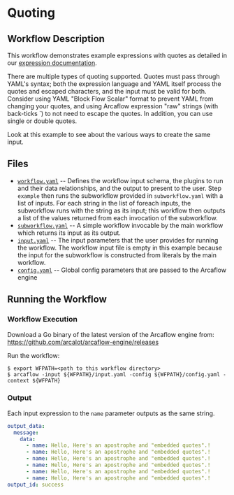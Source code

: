 # Quoting

## Workflow Description

This workflow demonstrates example expressions with quotes as detailed in our [expression documentation](https://arcalot.io/arcaflow/workflows/expressions/).

There are multiple types of quoting supported. Quotes must pass through YAML's syntax; both the expression language and YAML itself process the quotes and escaped characters, and the input must be valid for both. Consider using YAML "Block Flow Scalar" format to prevent YAML from changing your quotes, and using Arcaflow expression "raw" strings (with back-ticks `) to not need to escape the quotes. In addition, you can use single or double quotes.

Look at this example to see about the various ways to create the same input.

## Files

- [`workflow.yaml`](workflow.yaml) -- Defines the workflow input schema, the plugins to run
  and their data relationships, and the output to present to the user. Step `example` then runs the subworkflow provided in `subworkflow.yaml` with a list of inputs. For each string in the list of foreach inputs, the subworkflow runs with the string as its input; this workflow then outputs a list of the values returned from each invocation of the subworkflow.
- [`subworkflow.yaml`](subworkflow.yaml) -- A simple workflow invocable by the main workflow which returns its input as its output.
- [`input.yaml`](input.yaml) -- The input parameters that the user provides for running
  the workflow. The workflow input file is empty in this example because the input for the subworkflow is constructed from literals by the main workflow.
- [`config.yaml`](config.yaml) -- Global config parameters that are passed to the Arcaflow
  engine
                     
## Running the Workflow

### Workflow Execution

Download a Go binary of the latest version of the Arcaflow engine from: https://github.com/arcalot/arcaflow-engine/releases
 
Run the workflow:
```
$ export WFPATH=<path to this workflow directory>
$ arcaflow -input ${WFPATH}/input.yaml -config ${WFPATH}/config.yaml -context ${WFPATH}
```
### Output

Each input expression to the `name` parameter outputs as the same string.

```yaml
output_data:
  message:
    data:
      - name: Hello, Here's an apostrophe and "embedded quotes".!
      - name: Hello, Here's an apostrophe and "embedded quotes".!
      - name: Hello, Here's an apostrophe and "embedded quotes".!
      - name: Hello, Here's an apostrophe and "embedded quotes".!
      - name: Hello, Here's an apostrophe and "embedded quotes".!
      - name: Hello, Here's an apostrophe and "embedded quotes".!
output_id: success

```